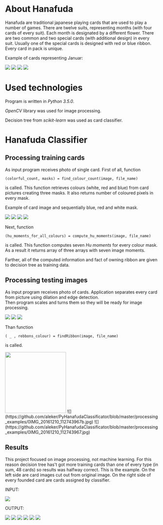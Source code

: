 About Hanafuda
==============

Hanafuda are traditional japanese playing cards that are used to play a number of games. There are twelve suits, representing months (with four cards of every suit). Each month is designated by a different flower. There are two common and two special cards (with additional design) in every suit. Usually one of the special cards is designed with red or blue ribbon. Every card in pack is unique.

Example of cards representing Januar:

![](https://github.com/aleker/PyHanafudaClassificator/blob/master/pictures/01-01pkt-0r-a.jpg)
![](https://github.com/aleker/PyHanafudaClassificator/blob/master/pictures/01-01pkt-0r-b.jpg)
![](https://github.com/aleker/PyHanafudaClassificator/blob/master/pictures/01-05pkt-1r.jpg)
![](https://github.com/aleker/PyHanafudaClassificator/blob/master/pictures/01-20pkt-0r.jpg)

Used technologies
=================
Program is written in _Python 3.5.0_. 

_OpenCV_ library was used for image processing.

Decision tree from _scikit-learn_ was used as card classifier.

Hanafuda Classifier
=======================

Processing training cards
-------------------------
As input program receives photo of single card. First of all, function 

```
(colorful_count, masks) = find_colour_count(image, file_name)
```
is called. This function retrieves colours (white, red and blue) from card pictures creating three masks. It also returns number of coloured pixels in every mask.  

Example of card image and sequentially blue, red and white mask.

![](https://github.com/aleker/PyHanafudaClassificator/blob/master/processing_examples/10-05pkt-2r.jpg)
![](https://github.com/aleker/PyHanafudaClassificator/blob/master/processing_examples/10-05pkt-2rb.jpg)
![](https://github.com/aleker/PyHanafudaClassificator/blob/master/processing_examples/10-05pkt-2rr.jpg)
![](https://github.com/aleker/PyHanafudaClassificator/blob/master/processing_examples/10-05pkt-2rw.jpg)

Next, function

```
(hu_moments_for_all_colours) = compute_hu_moments(image, file_name)
```
is called. This function computes seven _Hu moments_ for every colour mask. As a result it returns array of three arrays with seven image moments.

Farther, all of the computed information and fact of owning ribbon are given to decision tree as training data.

Processing testing images
-------------------------

As input program receives photo of cards. Application separates every card from picture using dilation and edge detection.  
Then program scales and turns them so they will be ready for image processing. 

![](https://github.com/aleker/PyHanafudaClassificator/blob/master/processing_examples/IMG_20161210_112547380.jpg)
![](https://github.com/aleker/PyHanafudaClassificator/blob/master/processing_examples/P1110883.jpg)
![](https://github.com/aleker/PyHanafudaClassificator/blob/master/processing_examples/P1110886.jpg)

Than function

```
( _ , rebbons_colour) = findRibbon(image, file_name)
```
is called.

<img src="https://github.com/aleker/PyHanafudaClassificator/blob/master/processing_examples/IMG_20161210_112743967.jpg" width="200">
![](https://github.com/aleker/PyHanafudaClassificator/blob/master/processing_examples/0IMG_20161210_112743967b.jpg)
![](https://github.com/aleker/PyHanafudaClassificator/blob/master/processing_examples/0IMG_20161210_112743967.jpg)

Results
-------

This project focused on image processing, not machine learning. For this reason decision tree has't got more training cards than one of every type (in sum, 48 cards) so results was halfway correct.
This is the example. On the left side are card images cut out from original image.
On the right side of every founded card are cards assigned by classifier.

INPUT:

![](https://github.com/aleker/PyHanafudaClassificator/blob/master/processing_examples/P11108867.jpg)

OUTPUT:

![](https://github.com/aleker/PyHanafudaClassificator/blob/master/processing_examples/0P1110886.jpg)
![](https://github.com/aleker/PyHanafudaClassificator/blob/master/processing_examples/1P1110886.jpg)
![](https://github.com/aleker/PyHanafudaClassificator/blob/master/processing_examples/2P1110886.jpg)
![](https://github.com/aleker/PyHanafudaClassificator/blob/master/processing_examples/3P1110886.jpg)
![](https://github.com/aleker/PyHanafudaClassificator/blob/master/processing_examples/4P1110886.jpg)
![](https://github.com/aleker/PyHanafudaClassificator/blob/master/processing_examples/5P1110886.jpg)
